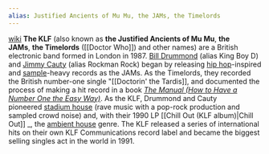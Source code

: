 ```yaml
---
alias: Justified Ancients of Mu Mu, the JAMs, the Timelords
---
```

[wiki](https://en.wikipedia.org/wiki/The_KLF)
**The KLF** (also known as **the Justified Ancients of Mu Mu**, **the JAMs**, **the Timelords** ([[Doctor Who]]) and other names) are a British electronic band formed in London in 1987. [Bill Drummond](https://en.wikipedia.org/wiki/Bill_Drummond "Bill Drummond") (alias King Boy D) and [Jimmy Cauty](https://en.wikipedia.org/wiki/Jimmy_Cauty "Jimmy Cauty") (alias Rockman Rock) began by releasing [hip hop](https://en.wikipedia.org/wiki/Hip_hop_music "Hip hop music")-inspired and [sample](https://en.wikipedia.org/wiki/Sampling_(music) "Sampling (music)")-heavy records as the JAMs. As the Timelords, they recorded the British number-one single "[[Doctorin' the Tardis]], and documented the process of making a hit record in a book _[The Manual (How to Have a Number One the Easy Way)](https://en.wikipedia.org/wiki/The_Manual "The Manual")_. As the KLF, Drummond and Cauty pioneered [stadium house](https://en.wikipedia.org/wiki/Stadium_house "Stadium house") (rave music with a pop-rock production and sampled crowd noise) and, with their 1990 LP [[Chill Out (KLF album)|Chill Out]] _, the [ambient house](https://en.wikipedia.org/wiki/Ambient_house "Ambient house") genre. The KLF released a series of international hits on their own KLF Communications record label and became the biggest selling singles act in the world in 1991.